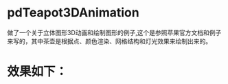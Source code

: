 # pdTeapot3DAnimation
做了一个关于立体图形3D动画和绘制图形的例子,这个是参照苹果官方文档和例子来写的，其中茶壶是根据点、颜色渲染、网格结构和灯光效果来绘制出来的。
# 效果如下：

<img src="http://img.blog.csdn.net/20160909115256374?watermark/2/text/aHR0cDovL2Jsb2cuY3Nkbi5uZXQv/font/5a6L5L2T/fontsize/400/fill/I0JBQkFCMA==/dissolve/70/gravity/Center" _xhe_src="http://img.blog.csdn.net/20160909115256374?watermark/2/text/aHR0cDovL2Jsb2cuY3Nkbi5uZXQv/font/5a6L5L2T/fontsize/400/fill/I0JBQkFCMA==/dissolve/70/gravity/Center" alt="">

